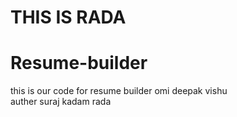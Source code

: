 
# THIS IS RADA
# Resume-builder

this is our code for resume builder omi deepak vishu
<br>
auther suraj kadam rada

